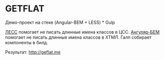 # GETFLAT

Демо-проект на стеке (Angular-BEM + LESS) * Gulp

[ЛЕСС](http://noteskeeper.ru/1139/) помогает не писать длинные имена классов в ЦСС.
[Ангуляр-БЕМ](http://tenphi.me/angular-bem/) помогает не писать длинные имена классов в ХТМЛ. Галп собирает компоненты в билд.

Результат: http://geflat.me
